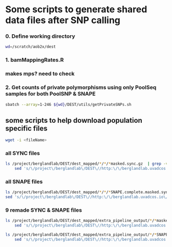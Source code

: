 # Some scripts to generate shared data files after SNP calling

### 0. Define working directory
```bash
wd=/scratch/aob2x/dest
```

### 1. bamMappingRates.R
  ### makes mps? need to check

### 2. Get counts of private polymorphisms using only PoolSeq samples for both PoolSNP & SNAPE
```bash
sbatch --array=1-246 ${wd}/DEST/utils/getPrivateSNPs.sh
```































## some scripts to help download population specific files
```bash
wget -i <fileName>
```

### all SYNC files
```bash
ls /project/berglandlab/DEST/dest_mapped/*/*/*masked.sync.gz  | grep -v "SNAPE" |
    sed 's/\/project\/berglandlab\/DEST\//http:\/\/berglandlab.uvadcos.io\//g' > /scratch/aob2x/dest/DEST/utils/syncURLs.txt
```


### all SNAPE files
```bash
ls /project/berglandlab/DEST/dest_mapped/*/*/*SNAPE.complete.masked.sync.gz |
sed 's/\/project\/berglandlab\/DEST\//http:\/\/berglandlab.uvadcos.io\//g' > /scratch/aob2x/dest/DEST/utils/snapeURLs.txt
```

### 9 remade SYNC & SNAPE files
```bash
ls /project/berglandlab/DEST/dest_mapped/extra_pipeline_output/*/*masked.sync.gz  | grep -v "SNAPE" |
    sed 's/\/project\/berglandlab\/DEST\//http:\/\/berglandlab.uvadcos.io\//g' > /scratch/aob2x/dest/DEST/utils/nineExtra_syncURLs.txt

ls /project/berglandlab/DEST/dest_mapped/extra_pipeline_output/*/*SNAPE.complete.masked.sync.gz  |
    sed 's/\/project\/berglandlab\/DEST\//http:\/\/berglandlab.uvadcos.io\//g' > /scratch/aob2x/dest/DEST/utils/nineExtra_snapeURLs.txt
```
